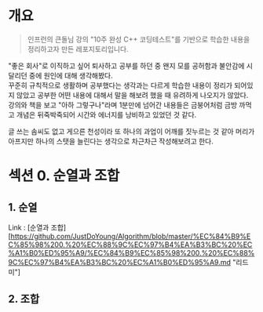 # 개요
> 인프런의 큰돌님 강의 "10주 완성 C++ 코딩테스트"를 기반으로 학습한 내용을 정리하고자 만든 레포지토리입니다.

"좋은 회사"로 이직하고 싶어 퇴사하고 공부를 하던 중 왠지 모를 공허함과 불안감에 시달리던 중에 원인에 대해 생각해봤다.   
꾸준히 규칙적으로 생활하며 공부했다는 생각과는 다르게 학습한 내용이 정리가 되어있지 않았고 공부한 어떤 내용에 대해서 말을 해보려 했을 때 유려하게 나오지가 않았다.   
강의와 책을 보고 "아하 그렇구나"라며 1분만에 넘어간 내용들은 금붕어처럼 금방 까먹고 개념은 뒤죽박죽되어 시간와 에너지를 낭비하고 있었던 것 같다.   
   
글 쓰는 솜씨도 없고 게으른 천성이라 또 하나의 과업이 어깨를 짓누르는 것 같아 머리가 아프지만 하나의 스탯을 늘린다는 생각으로 차근차근 작성해보려고 한다.   

# 섹션 0. 순열과 조합   
## 1. 순열
Link : [순열과 조합][https://github.com/JustDoYoung/Algorithm/blob/master/%EC%84%B9%EC%85%98%200.%20%EC%88%9C%EC%97%B4%EA%B3%BC%20%EC%A1%B0%ED%95%A9/%EC%84%B9%EC%85%98%200.%20%EC%88%9C%EC%97%B4%EA%B3%BC%20%EC%A1%B0%ED%95%A9.md "리드미"]

## 2. 조합
